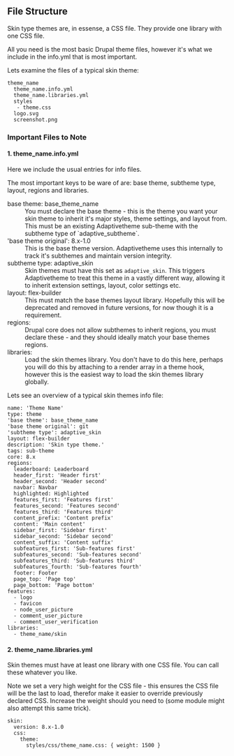 ## File Structure

Skin type themes are, in essense, a CSS file. They provide one library with one CSS file.

All you need is the most basic Drupal theme files, however it's what we include in the info.yml that is most important.

Lets examine the files of a typical skin theme:

    theme_name
      theme_name.info.yml
      theme_name.libraries.yml
      styles
       - theme.css
      logo.svg
      screenshot.png

### Important Files to Note
      
#### 1. theme_name.info.yml
 
Here we include the usual entries for info files. 

The most important keys to be ware of are: base theme, subtheme type, layout, regions and libraries.

<dl>
<dt>base theme: base_theme_name</dt>
<dd>You must declare the base theme - this is the theme you want your skin theme to inherit it's major styles, theme settings, and layout from. This must be an existing Adaptivetheme sub-theme with the subtheme type of `adaptive_subtheme`.</dd>

<dt>'base theme original': 8.x-1.0</dt>
<dd>This is the base theme version. Adaptivetheme uses this internally to track it's subthemes and maintain version integrity.</dd>

<dt>subtheme type: adaptive_skin</dt>
<dd>Skin themes must have this set as <code>adaptive_skin</code>. This triggers Adaptivetheme to treat this theme in a vastly different way, allowing it to inherit extension settings, layout, color settings etc.</dd>

<dt>layout: flex-builder</dt>
<dd>This must match the base themes layout library. Hopefully this will be deprecated and removed in future versions, for now though it is a requirement.</dd>

<dt>regions:</dt>
<dd>Drupal core does not allow subthemes to inherit regions, you must declare these - and they should ideally match your base themes regions.</dd>

<dt>libraries:</dt>
<dd>Load the skin themes library. You don't have to do this here, perhaps you will do this by attaching to a render array in a theme hook, however this is the easiest way to load the skin themes library globally.</dd>
</dl>

Lets see an overview of a typical skin themes info file:


    name: 'Theme Name'
    type: theme
    'base theme': base_theme_name
    'base theme original': git
    'subtheme type': adaptive_skin
    layout: flex-builder
    description: 'Skin type theme.'
    tags: sub-theme
    core: 8.x
    regions:
      leaderboard: Leaderboard
      header_first: 'Header first'
      header_second: 'Header second'
      navbar: Navbar
      highlighted: Highlighted
      features_first: 'Features first'
      features_second: 'Features second'
      features_third: 'Features third'
      content_prefix: 'Content prefix'
      content: 'Main content'
      sidebar_first: 'Sidebar first'
      sidebar_second: 'Sidebar second'
      content_suffix: 'Content suffix'
      subfeatures_first: 'Sub-features first'
      subfeatures_second: 'Sub-features second'
      subfeatures_third: 'Sub-features third'
      subfeatures_fourth: 'Sub-features fourth'
      footer: Footer
      page_top: 'Page top'
      page_bottom: 'Page bottom'
    features:
      - logo
      - favicon
      - node_user_picture
      - comment_user_picture
      - comment_user_verification
    libraries:
      - theme_name/skin
 
 
 
#### 2. theme_name.libraries.yml
 
Skin themes must have at least one library with one CSS file. You can call these whatever you like.

Note we set a very high weight for the CSS file - this ensures the CSS file will be the last to load, therefor make it easier to override previously declared CSS. Increase the weight should you need to (some module might also attempt this same trick).
 
    skin:
      version: 8.x-1.0
      css:
        theme:
          styles/css/theme_name.css: { weight: 1500 }
 
 